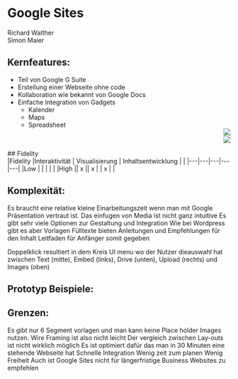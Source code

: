 # Google Sites 
Richard Walther</br> 
Simon Maier

## Kernfeatures:
* Teil von Google G Suite
* Erstellung einer Webseite ohne code 
* Kollaboration wie bekannt von Google Docs
* Einfache Integration von Gadgets
  * Kalender
  * Maps
  * Spreadsheet
  </br><img style="float:right" src="https://raw.githubusercontent.com/SimonMaierhfu/IFD-SoSe20/main/page3.png">
</br><img style="float:right" src="https://raw.githubusercontent.com/SimonMaierhfu/IFD-SoSe20/main/page4.png">
</br>
## Fidelity
</br>
|Fidelity   |Interaktivität   | Visualisierung  | Inhaltsentwicklung  |   |
|---|---|---|---|---|
|Low    |   |   |   |   |
|High     || x     || x     | | x    |   |

## Komplexität:
Es braucht eine relative kleine Einarbeitungszeit wenn man mit Google Präsentation vertraut ist.
Das einfugen von Media ist nicht ganz intuitive
Es gibt sehr viele Optionen zur Gestaltung und Integration
Wie bei Wordpress gibt es aber Vorlagen
Fülltexte bieten Anleitungen und Empfehlungen für den Inhalt
Leitfaden für Anfänger somit gegeben

Doppelklick resultiert in dem Kreis UI menu wo der Nutzer dieauswahl hat zwischen Text (mitte), Embed (links), Drive (unten), Upload (rechts) und Images (oben) 

## Prototyp Beispiele:



## Grenzen:
Es gibt nur 6 Segment vorlagen und man kann keine Place holder Images nutzen.
Wire Framing ist also nicht leicht
Der vergleich zwischen Lay-outs ist nicht wirklich möglich
Es ist optimiert dafür das man in 30 Minuten eine stehende Webseite hat
Schnelle Integration 
Wenig zeit zum planen
Wenig Freiheit
Auch ist Google Sites nicht für längerfristige Business Websites zu empfehlen 



